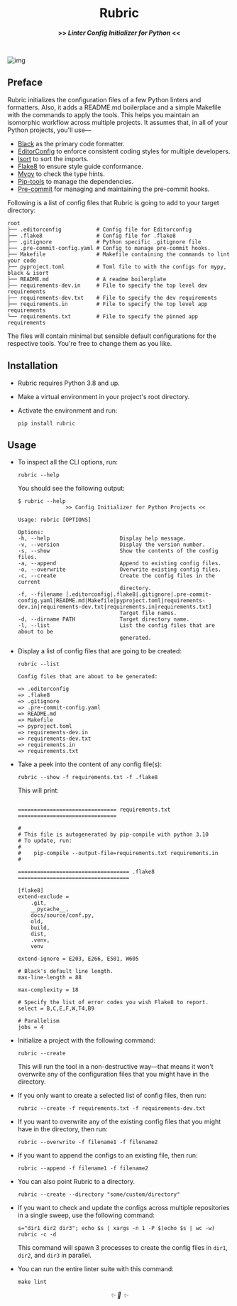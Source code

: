 
<div align="center">

<h1>Rubric</h1>
<strong>>> <i>Linter Config Initializer for Python</i> <<</strong>

&nbsp;

</div>

![img](https://user-images.githubusercontent.com/30027932/122619075-6a87b700-d0b1-11eb-9d6b-355446910cc1.png)


## Preface

Rubric initializes the configuration files of a few Python linters and formatters. Also, it adds a README.md boilerplace and a simple Makefile with the commands to apply the tools. This helps you maintain an isomorphic workflow across multiple projects. It assumes that, in all of your Python projects, you'll use—

* [Black](https://github.com/psf/black) as the primary code formatter.
* [EditorConfig](https://editorconfig.org/) to enforce consistent coding styles for multiple developers.
* [Isort](https://github.com/PyCQA/isort) to sort the imports.
* [Flake8](https://github.com/PyCQA/flake8) to ensure style guide conformance.
* [Mypy](https://github.com/python/mypy) to check the type hints.
* [Pip-tools](https://github.com/jazzband/pip-tools) to manage the dependencies.
* [Pre-commit](https://pre-commit.com/) for managing and maintaining the pre-commit hooks.


Following is a list of config files that Rubric is going to add to your target directory:

```
root
├── .editorconfig           # Config file for Editorconfig
├── .flake8                 # Config file for .flake8
├── .gitignore              # Python specific .gitignore file
├── .pre-commit-config.yaml # Config to manage pre-commit hooks.
├── Makefile                # Makefile containing the commands to lint your code
├── pyproject.toml          # Toml file to with the configs for mypy, black & isort
├── README.md               # A readme boilerplate
├── requirements-dev.in     # File to specify the top level dev requirements
├── requirements-dev.txt    # File to specify the dev requirements
├── requirements.in         # File to specify the top level app requirements
└── requirements.txt        # File to specify the pinned app requirements
```

The files will contain minimal but sensible default configurations for the respective tools. You're free to change them as you like.

## Installation

* Rubric requires Python 3.8 and up.

* Make a virtual environment in your project's root directory.

* Activate the environment and run:

    ```
    pip install rubric
    ```

## Usage

* To inspect all the CLI options, run:

    ```
    rubric --help
    ```

    You should see the following output:

    ```
    $ rubric --help
                   >> Config Initializer for Python Projects <<

    Usage: rubric [OPTIONS]

    Options:
    -h, --help                      Display help message.
    -v, --version                   Display the version number.
    -s, --show                      Show the contents of the config files.
    -a, --append                    Append to existing config files.
    -o, --overwrite                 Overwrite existing config files.
    -c, --create                    Create the config files in the current
                                    directory.
    -f, --filename [.editorconfig|.flake8|.gitignore|.pre-commit-config.yaml|README.md|Makefile|pyproject.toml|requirements-dev.in|requirements-dev.txt|requirements.in|requirements.txt]
                                    Target file names.
    -d, --dirname PATH              Target directory name.
    -l, --list                      List the config files that are about to be
                                    generated.

    ```

* Display a list of config files that are going to be created:

    ```
    rubric --list
    ```

    ```
    Config files that are about to be generated:

    => .editorconfig
    => .flake8
    => .gitignore
    => .pre-commit-config.yaml
    => README.md
    => Makefile
    => pyproject.toml
    => requirements-dev.in
    => requirements-dev.txt
    => requirements.in
    => requirements.txt
    ```

* Take a peek into the content of any config file(s):
    ```
    rubric --show -f requirements.txt -f .flake8
    ```

    This will print:

    ```

    =============================== requirements.txt ===============================

    #
    # This file is autogenerated by pip-compile with python 3.10
    # To update, run:
    #
    #    pip-compile --output-file=requirements.txt requirements.in
    #

    =================================== .flake8 ===================================

    [flake8]
    extend-exclude =
        .git,
        __pycache__,
        docs/source/conf.py,
        old,
        build,
        dist,
        .venv,
        venv

    extend-ignore = E203, E266, E501, W605

    # Black's default line length.
    max-line-length = 88

    max-complexity = 18

    # Specify the list of error codes you wish Flake8 to report.
    select = B,C,E,F,W,T4,B9

    # Parallelism
    jobs = 4
    ```


* Initialize a project with the following command:

    ```
    rubric --create
    ```

    This will run the tool in a non-destructive way—that means it won't overwrite any of the configuration files that you might have in the directory.

* If you only want to create a selected list of config files, then run:

    ```
    rubric --create -f requirements.txt -f requirements-dev.txt
    ```

* If you want to overwrite any of the existing config files that you might have in the directory, then run:

    ```
    rubric --overwrite -f filename1 -f filename2
    ```

* If you want to append the configs to an existing file, then run:

    ```
    rubric --append -f filename1 -f filename2
    ```

* You can also point Rubric to a directory.

    ```
    rubric --create --directory "some/custom/directory"
    ```

* If you want to check and update the configs across multiple repositories in a single sweep, use the following command:

    ```
    s="dir1 dir2 dir3"; echo $s | xargs -n 1 -P $(echo $s | wc -w) rubric -c -d
    ```

    This command will spawn 3 processes to create the config files in `dir1`, `dir2`, and `dir3` in parallel.

* You can run the entire linter suite with this command:

    ```
    make lint
    ```

<div align="center">
<i> ✨ 🍰 ✨ </i>
</div>

